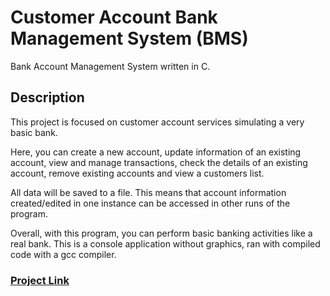 # Customer Account Bank Management System (BMS)
 Bank Account Management System written in C.
## Description
This project is focused on customer account services simulating a very basic bank.

Here, you can create a new account, update information of an existing account, view and manage transactions, check the details of an existing account, remove existing accounts and view a customers list.

All data will be saved to a file. This means that account information created/edited in one instance can be accessed in other runs of the program.

Overall, with this program, you can perform basic banking activities like a real bank. This is a console application without graphics, ran with compiled code with a gcc compiler.

### [Project Link](https://www.codewithc.com/mini-project-in-c-bank-management-system/)